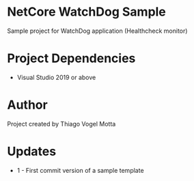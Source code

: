 # NetCore WatchDog Sample
Sample project for WatchDog application (Healthcheck monitor)

# Project Dependencies
* Visual Studio 2019 or above

# Author
Project created by Thiago Vogel Motta

# Updates 
* 1 - First commit version of a sample template


